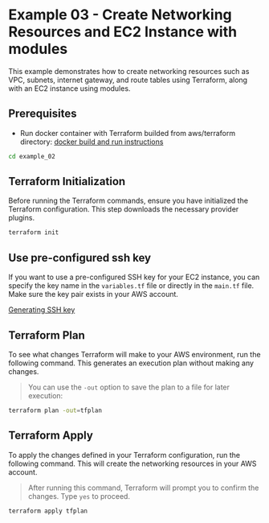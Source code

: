 # Example 03 - Create Networking Resources and EC2 Instance with modules

This example demonstrates how to create networking resources such as VPC, subnets, internet gateway, and route tables using Terraform, along with an EC2 instance using modules.

## Prerequisites

- Run docker container with Terraform builded from aws/terraform directory: [docker build and run instructions](../README.md)

```bash
cd example_02
```

## Terraform Initialization

Before running the Terraform commands, ensure you have initialized the Terraform configuration. This step downloads the necessary provider plugins.

```bash
terraform init
```

## Use pre-configured ssh key

If you want to use a pre-configured SSH key for your EC2 instance, you can specify the key name in the `variables.tf` file or directly in the `main.tf` file. Make sure the key pair exists in your AWS account.

[Generating SSH key](../../README.md#Create-a-key-pair)

## Terraform Plan

To see what changes Terraform will make to your AWS environment, run the following command. This generates an execution plan without making any changes.

> You can use the `-out` option to save the plan to a file for later execution:

```bash
terraform plan -out=tfplan
```

## Terraform Apply

To apply the changes defined in your Terraform configuration, run the following command. This will create the networking resources in your AWS account.

> After running this command, Terraform will prompt you to confirm the changes. Type `yes` to proceed.

```bash
terraform apply tfplan
```
